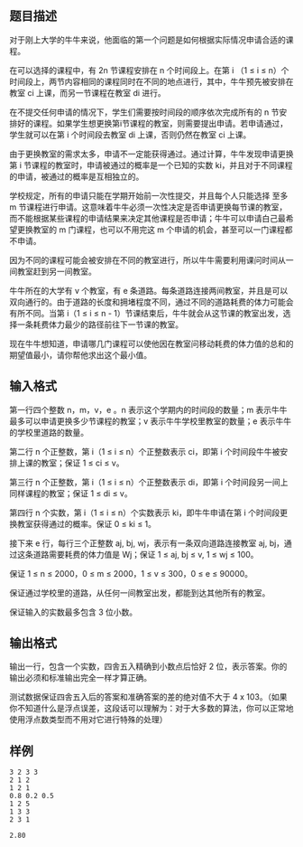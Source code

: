## 题目描述


对于刚上大学的牛牛来说，他面临的第一个问题是如何根据实际情况申请合适的课程。

在可以选择的课程中，有 2n 节课程安排在 n 个时间段上。在第 i （1 ≤ i ≤ n）个时间段上，两节内容相同的课程同时在不同的地点进行，其中，牛牛预先被安排在教室 ci 上课，而另一节课程在教室 di 进行。

在不提交任何申请的情况下，学生们需要按时间段的顺序依次完成所有的 n 节安排好的课程。如果学生想更换第i节课程的教室，则需要提出申请。若申请通过，学生就可以在第 i 个时间段去教室 di 上课，否则仍然在教室 ci 上课。

由于更换教室的需求太多，申请不一定能获得通过。通过计算，牛牛发现申请更换第 i 节课程的教室时，申请被通过的概率是一个已知的实数 ki，并且对于不同课程的申请，被通过的概率是互相独立的。

学校规定，所有的申请只能在学期开始前一次性提交，并且每个人只能选择 至多 m 节课程进行申请。这意味着牛牛必须一次性决定是否申请更换每节课的教室，而不能根据某些课程的申请结果来决定其他课程是否申请；牛牛可以申请白己最希望更换教室的 m 门课程，也可以不用完这 m 个申请的机会，甚至可以一门课程都不申请。

因为不同的课程可能会被安排在不同的教室进行，所以牛牛需要利用课问时间从一间教室赶到另一间教室。

牛牛所在的大学有 v 个教室，有 e 条道路。每条道路连接两间教室，并且是可以双向通行的。由于道路的长度和拥堵程度不同，通过不同的道路耗费的体力可能会有所不同。当第 i（1 ≤ i ≤ n - 1）节课结束后，牛牛就会从这节课的教室出发，选择一条耗费体力最少的路径前往下一节课的教室。

现在牛牛想知道，申请哪几门课程可以使他因在教室问移动耗费的体力值的总和的期望值最小，请你帮他求出这个最小值。

## 输入格式


第一行四个整数 n，m，v，e 。n 表示这个学期内的时间段的数量；m 表示牛牛最多可以申请更换多少节课程的教室；v 表示牛牛学校里教室的数量；e 表示牛牛的学校里道路的数量。

第二行 n 个正整数，第 i（1 ≤ i ≤ n）个正整数表示 ci，即第 i 个时间段牛牛被安排上课的教室；保证 1 ≤ ci ≤ v。

第三行 n 个正整数，第 i（1 ≤ i ≤ n）个正整数表示 di，即第 i 个时间段另一间上同样课程的教室；保证 1 ≤ di ≤ v。

第四行 n 个实数，第 i（1 ≤ i ≤ n）个实数表示 ki，即牛牛申请在第 i 个时间段更换教室获得通过的概率。保证 0 ≤ ki ≤ 1。

接下来 e 行，每行三个正整数 aj, bj, wj，表示有一条双向道路连接教室 aj, bj，通过这条道路需要耗费的体力值是 Wj；保证 1 ≤ aj, bj ≤ v, 1 ≤ wj ≤ 100。

保证 1 ≤ n ≤ 2000，0 ≤ m ≤ 2000，1 ≤ v ≤ 300，0 ≤ e ≤ 90000。

保证通过学校里的道路，从任何一间教室出发，都能到达其他所有的教室。

保证输入的实数最多包含 3 位小数。

## 输出格式

输出一行，包含一个实数，四舎五入精确到小数点后恰好 2 位，表示答案。你的输出必须和标准输出完全一样才算正确。

测试数据保证四舎五入后的答案和准确答案的差的绝对值不大于 4 x 103。（如果你不知道什么是浮点误差，这段话可以理解为：对于大多数的算法，你可以正常地使用浮点数类型而不用对它进行特殊的处理）



## 样例

```input1
3 2 3 3
2 1 2
1 2 1
0.8 0.2 0.5
1 2 5
1 3 3
2 3 1
```

```output1
2.80
```


